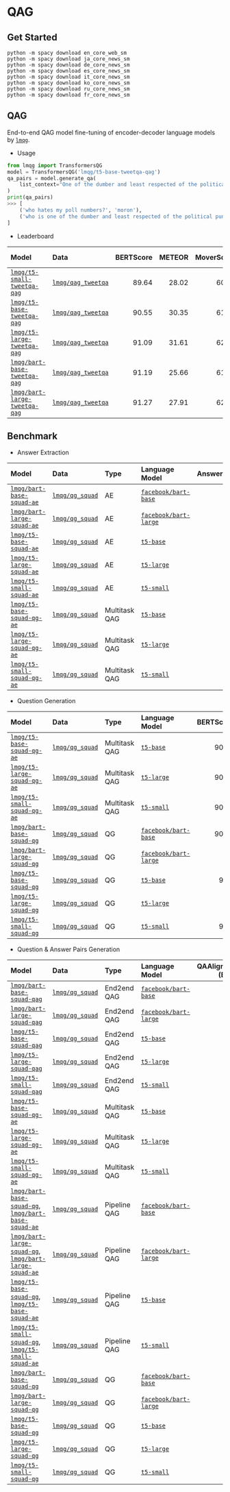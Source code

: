 # QAG
## Get Started
```shell
python -m spacy download en_core_web_sm
python -m spacy download ja_core_news_sm
python -m spacy download de_core_news_sm
python -m spacy download es_core_news_sm
python -m spacy download it_core_news_sm
python -m spacy download ko_core_news_sm
python -m spacy download ru_core_news_sm
python -m spacy download fr_core_news_sm
```


## QAG
End-to-end QAG model fine-tuning of encoder-decoder language models by [`lmqg`](https://github.com/asahi417/lm-question-generation).

- Usage
```python
from lmqg import TransformersQG
model = TransformersQG('lmqg/t5-base-tweetqa-qag')
qa_pairs = model.generate_qa(
    list_context="One of the dumber and least respected of the political pundits is Chris Cillizza of the Washington Post @TheFix. Moron hates my poll numbers.",
)
print(qa_pairs)
>>> [
    ('who hates my poll numbers?', 'moron'),
    ('who is one of the dumber and least respected of the political pundits?', 'chris cillizza')
]
```


- Leaderboard

| Model                                                                               | Data                                                                   |   BERTScore |   METEOR |   MoverScore |   QAAlignedF1Score (BERTScore) |   QAAlignedF1Score (MoverScore) |   QAAlignedPrecision (BERTScore) |   QAAlignedPrecision (MoverScore) |   QAAlignedRecall (BERTScore) |   QAAlignedRecall (MoverScore) |   BLEU-1 |   BLEU-2 |   BLEU-3 |   BLEU-4 |   ROUGE-L | Language Model                                                      |
|:------------------------------------------------------------------------------------|:-----------------------------------------------------------------------|------------:|---------:|-------------:|-------------------------------:|--------------------------------:|---------------------------------:|----------------------------------:|------------------------------:|-------------------------------:|---------:|---------:|---------:|---------:|----------:|:--------------------------------------------------------------------|
| [`lmqg/t5-small-tweetqa-qag`](https://huggingface.co/lmqg/t5-small-tweetqa-qag)     | [`lmqg/qag_tweetqa`](https://huggingface.co/datasets/lmqg/qag_tweetqa) |       89.64 |    28.02 |        60.47 |                          91.42 |                           63.08 |                            91.89 |                             64.08 |                         90.98 |                          62.16 |    35.53 |    22.94 |    15.11 |    10.08 |     34.19 | [`t5-small`](https://huggingface.co/t5-small)                       |
| [`lmqg/t5-base-tweetqa-qag`](https://huggingface.co/lmqg/t5-base-tweetqa-qag)       | [`lmqg/qag_tweetqa`](https://huggingface.co/datasets/lmqg/qag_tweetqa) |       90.55 |    30.35 |        61.82 |                          92.37 |                           64.63 |                            92.75 |                             65.5  |                         92.01 |                          63.85 |    39.29 |    26.69 |    18.4  |    12.93 |     36.54 | [`t5-base`](https://huggingface.co/t5-base)                         |
| [`lmqg/t5-large-tweetqa-qag`](https://huggingface.co/lmqg/t5-large-tweetqa-qag)     | [`lmqg/qag_tweetqa`](https://huggingface.co/datasets/lmqg/qag_tweetqa) |       91.09 |    31.61 |        62.77 |                          92.5  |                           65.05 |                            92.72 |                             65.58 |                         92.29 |                          64.59 |    41.33 |    28.37 |    19.68 |    13.76 |     37.24 | [`t5-large`](https://huggingface.co/t5-large)                       |
| [`lmqg/bart-base-tweetqa-qag`](https://huggingface.co/lmqg/bart-base-tweetqa-qag)   | [`lmqg/qag_tweetqa`](https://huggingface.co/datasets/lmqg/qag_tweetqa) |       91.19 |    25.66 |        61.59 |                          91.5  |                           63.78 |                            91.9  |                             64.77 |                         91.11 |                          62.89 |    39.8  |    27.7  |    19.05 |    13.27 |     33.39 | [`facebook/bart-base`](https://huggingface.co/facebook/bart-base)   |
| [`lmqg/bart-large-tweetqa-qag`](https://huggingface.co/lmqg/bart-large-tweetqa-qag) | [`lmqg/qag_tweetqa`](https://huggingface.co/datasets/lmqg/qag_tweetqa) |       91.27 |    27.91 |        62.25 |                          92.47 |                           64.66 |                            92.74 |                             65.39 |                         92.21 |                          64.03 |    44.55 |    31.15 |    21.58 |    15.18 |     34.99 | [`facebook/bart-large`](https://huggingface.co/facebook/bart-large) |


## Benchmark 

- Answer Extraction

| Model                                                                           | Data                                                             | Type          | Language Model                                                      |   AnswerExactMatch |   AnswerF1Score |   BERTScore |   METEOR |   MoverScore |   BLEU-1 |   BLEU-2 |   BLEU-3 |   BLEU-4 |   ROUGE-L |
|:--------------------------------------------------------------------------------|:-----------------------------------------------------------------|:--------------|:--------------------------------------------------------------------|-------------------:|----------------:|------------:|---------:|-------------:|---------:|---------:|---------:|---------:|----------:|
| [`lmqg/bart-base-squad-ae`](https://huggingface.co/lmqg/bart-base-squad-ae)     | [`lmqg/qg_squad`](https://huggingface.co/datasets/lmqg/qg_squad) | AE            | [`facebook/bart-base`](https://huggingface.co/facebook/bart-base)   |              58.17 |           69.47 |       91.96 |    41.71 |        82.2  |    65.92 |    63.24 |    60.8  |    58.72 |     68.7  |
| [`lmqg/bart-large-squad-ae`](https://huggingface.co/lmqg/bart-large-squad-ae)   | [`lmqg/qg_squad`](https://huggingface.co/datasets/lmqg/qg_squad) | AE            | [`facebook/bart-large`](https://huggingface.co/facebook/bart-large) |              58.95 |           69.67 |       91.93 |    41.89 |        82.41 |    65.82 |    63.21 |    60.73 |    58.61 |     68.96 |
| [`lmqg/t5-base-squad-ae`](https://huggingface.co/lmqg/t5-base-squad-ae)         | [`lmqg/qg_squad`](https://huggingface.co/datasets/lmqg/qg_squad) | AE            | [`t5-base`](https://huggingface.co/t5-base)                         |              59.48 |           70.32 |       91.87 |    43.62 |        82.69 |    64.27 |    60.78 |    57.35 |    54.28 |     69.72 |
| [`lmqg/t5-large-squad-ae`](https://huggingface.co/lmqg/t5-large-squad-ae)       | [`lmqg/qg_squad`](https://huggingface.co/datasets/lmqg/qg_squad) | AE            | [`t5-large`](https://huggingface.co/t5-large)                       |              59.77 |           70.41 |       91.91 |    43.06 |        82.82 |    65.48 |    62.11 |    58.71 |    55.66 |     69.67 |
| [`lmqg/t5-small-squad-ae`](https://huggingface.co/lmqg/t5-small-squad-ae)       | [`lmqg/qg_squad`](https://huggingface.co/datasets/lmqg/qg_squad) | AE            | [`t5-small`](https://huggingface.co/t5-small)                       |              56.15 |           68.06 |       91.2  |    42.5  |        80.92 |    52.42 |    47.81 |    43.22 |    39.23 |     67.58 |
| [`lmqg/t5-base-squad-qg-ae`](https://huggingface.co/lmqg/t5-base-squad-qg-ae)   | [`lmqg/qg_squad`](https://huggingface.co/datasets/lmqg/qg_squad) | Multitask QAG | [`t5-base`](https://huggingface.co/t5-base)                         |              58.9  |           70.18 |       91.57 |    43.94 |        82.16 |    56.96 |    52.57 |    48.21 |    44.33 |     69.62 |
| [`lmqg/t5-large-squad-qg-ae`](https://huggingface.co/lmqg/t5-large-squad-qg-ae) | [`lmqg/qg_squad`](https://huggingface.co/datasets/lmqg/qg_squad) | Multitask QAG | [`t5-large`](https://huggingface.co/t5-large)                       |              59.26 |           70.3  |       91.63 |    44.46 |        82.48 |    60.87 |    56.96 |    53.12 |    49.73 |     69.82 |
| [`lmqg/t5-small-squad-qg-ae`](https://huggingface.co/lmqg/t5-small-squad-qg-ae) | [`lmqg/qg_squad`](https://huggingface.co/datasets/lmqg/qg_squad) | Multitask QAG | [`t5-small`](https://huggingface.co/t5-small)                       |              54.17 |           66.92 |       90.77 |    40.9  |        79.49 |    40.81 |    35.84 |    31.06 |    27.06 |     66.52 | 


- Question Generation

| Model                                                                           | Data                                                             | Type          | Language Model                                                      |   BERTScore |   METEOR |   MoverScore |   BLEU-1 |   BLEU-2 |   BLEU-3 |   BLEU-4 |   ROUGE-L |
|:--------------------------------------------------------------------------------|:-----------------------------------------------------------------|:--------------|:--------------------------------------------------------------------|------------:|---------:|-------------:|---------:|---------:|---------:|---------:|----------:|
| [`lmqg/t5-base-squad-qg-ae`](https://huggingface.co/lmqg/t5-base-squad-qg-ae)   | [`lmqg/qg_squad`](https://huggingface.co/datasets/lmqg/qg_squad) | Multitask QAG | [`t5-base`](https://huggingface.co/t5-base)                         |       90.58 |    27    |        64.72 |    58.59 |    42.6  |    32.91 |    26.01 |     53.4  |
| [`lmqg/t5-large-squad-qg-ae`](https://huggingface.co/lmqg/t5-large-squad-qg-ae) | [`lmqg/qg_squad`](https://huggingface.co/datasets/lmqg/qg_squad) | Multitask QAG | [`t5-large`](https://huggingface.co/t5-large)                       |       90.69 |    27.81 |        65.29 |    59.93 |    43.98 |    34.19 |    27.2  |     54.23 |
| [`lmqg/t5-small-squad-qg-ae`](https://huggingface.co/lmqg/t5-small-squad-qg-ae) | [`lmqg/qg_squad`](https://huggingface.co/datasets/lmqg/qg_squad) | Multitask QAG | [`t5-small`](https://huggingface.co/t5-small)                       |       90.18 |    25.58 |        63.72 |    56.54 |    40.31 |    30.8  |    24.18 |     51.12 |
| [`lmqg/bart-base-squad-qg`](https://huggingface.co/lmqg/bart-base-squad-qg)     | [`lmqg/qg_squad`](https://huggingface.co/datasets/lmqg/qg_squad) | QG            | [`facebook/bart-base`](https://huggingface.co/facebook/bart-base)   |       90.87 |    26.05 |        64.47 |    56.92 |    40.98 |    31.44 |    24.68 |     52.66 |
| [`lmqg/bart-large-squad-qg`](https://huggingface.co/lmqg/bart-large-squad-qg)   | [`lmqg/qg_squad`](https://huggingface.co/datasets/lmqg/qg_squad) | QG            | [`facebook/bart-large`](https://huggingface.co/facebook/bart-large) |       91    |    27.07 |        64.99 |    58.79 |    42.79 |    33.11 |    26.17 |     53.85 |
| [`lmqg/t5-base-squad-qg`](https://huggingface.co/lmqg/t5-base-squad-qg)         | [`lmqg/qg_squad`](https://huggingface.co/datasets/lmqg/qg_squad) | QG            | [`t5-base`](https://huggingface.co/t5-base)                         |       90.6  |    26.97 |        64.74 |    58.69 |    42.66 |    32.99 |    26.13 |     53.33 |
| [`lmqg/t5-large-squad-qg`](https://huggingface.co/lmqg/t5-large-squad-qg)       | [`lmqg/qg_squad`](https://huggingface.co/datasets/lmqg/qg_squad) | QG            | [`t5-large`](https://huggingface.co/t5-large)                       |       91    |    27.7  |        65.29 |    59.54 |    43.79 |    34.14 |    27.21 |     54.13 |
| [`lmqg/t5-small-squad-qg`](https://huggingface.co/lmqg/t5-small-squad-qg)       | [`lmqg/qg_squad`](https://huggingface.co/datasets/lmqg/qg_squad) | QG            | [`t5-small`](https://huggingface.co/t5-small)                       |       90.2  |    25.84 |        63.89 |    56.86 |    40.59 |    31.05 |    24.4  |     51.43 | 


- Question & Answer Pairs Generation

| Model                                                                                                                                                        | Data                                                             | Type          | Language Model                                                      |   QAAlignedF1Score (BERTScore) |   QAAlignedF1Score (MoverScore) |   QAAlignedPrecision (BERTScore) |   QAAlignedPrecision (MoverScore) |   QAAlignedRecall (BERTScore) |   QAAlignedRecall (MoverScore) |
|:-------------------------------------------------------------------------------------------------------------------------------------------------------------|:-----------------------------------------------------------------|:--------------|:--------------------------------------------------------------------|-------------------------------:|--------------------------------:|---------------------------------:|----------------------------------:|------------------------------:|-------------------------------:|
| [`lmqg/bart-base-squad-qag`](https://huggingface.co/lmqg/bart-base-squad-qag)                                                                                | [`lmqg/qg_squad`](https://huggingface.co/datasets/lmqg/qg_squad) | End2end QAG   | [`facebook/bart-base`](https://huggingface.co/facebook/bart-base)   |                          84.49 |                           57.46 |                            85.64 |                             60.01 |                         83.38 |                          55.26 |
| [`lmqg/bart-large-squad-qag`](https://huggingface.co/lmqg/bart-large-squad-qag)                                                                              | [`lmqg/qg_squad`](https://huggingface.co/datasets/lmqg/qg_squad) | End2end QAG   | [`facebook/bart-large`](https://huggingface.co/facebook/bart-large) |                          92.16 |                           63.79 |                            93.21 |                             66.71 |                         91.17 |                          61.32 |
| [`lmqg/t5-base-squad-qag`](https://huggingface.co/lmqg/t5-base-squad-qag)                                                                                    | [`lmqg/qg_squad`](https://huggingface.co/datasets/lmqg/qg_squad) | End2end QAG   | [`t5-base`](https://huggingface.co/t5-base)                         |                          93.34 |                           65.78 |                            93.18 |                             65.96 |                         93.51 |                          65.68 |
| [`lmqg/t5-large-squad-qag`](https://huggingface.co/lmqg/t5-large-squad-qag)                                                                                  | [`lmqg/qg_squad`](https://huggingface.co/datasets/lmqg/qg_squad) | End2end QAG   | [`t5-large`](https://huggingface.co/t5-large)                       |                          93.45 |                           66.05 |                            93.34 |                             66.34 |                         93.57 |                          65.84 |
| [`lmqg/t5-small-squad-qag`](https://huggingface.co/lmqg/t5-small-squad-qag)                                                                                  | [`lmqg/qg_squad`](https://huggingface.co/datasets/lmqg/qg_squad) | End2end QAG   | [`t5-small`](https://huggingface.co/t5-small)                       |                          92.76 |                           64.59 |                            92.87 |                             65.3  |                         92.68 |                          63.99 |
| [`lmqg/t5-base-squad-qg-ae`](https://huggingface.co/lmqg/t5-base-squad-qg-ae)                                                                                | [`lmqg/qg_squad`](https://huggingface.co/datasets/lmqg/qg_squad) | Multitask QAG | [`t5-base`](https://huggingface.co/t5-base)                         |                          92.53 |                           64.23 |                            92.35 |                             64.33 |                         92.74 |                          64.23 |
| [`lmqg/t5-large-squad-qg-ae`](https://huggingface.co/lmqg/t5-large-squad-qg-ae)                                                                              | [`lmqg/qg_squad`](https://huggingface.co/datasets/lmqg/qg_squad) | Multitask QAG | [`t5-large`](https://huggingface.co/t5-large)                       |                          92.87 |                           64.67 |                            92.72 |                             64.82 |                         93.04 |                          64.63 |
| [`lmqg/t5-small-squad-qg-ae`](https://huggingface.co/lmqg/t5-small-squad-qg-ae)                                                                              | [`lmqg/qg_squad`](https://huggingface.co/datasets/lmqg/qg_squad) | Multitask QAG | [`t5-small`](https://huggingface.co/t5-small)                       |                          91.74 |                           63.23 |                            91.49 |                             63.26 |                         92.01 |                          63.29 |
| [`lmqg/bart-base-squad-qg`](https://huggingface.co/lmqg/bart-base-squad-qg), [`lmqg/bart-base-squad-ae`](https://huggingface.co/lmqg/bart-base-squad-ae)     | [`lmqg/qg_squad`](https://huggingface.co/datasets/lmqg/qg_squad) | Pipeline QAG  | [`facebook/bart-base`](https://huggingface.co/facebook/bart-base)   |                          92.84 |                           64.24 |                            92.75 |                             64.46 |                         92.95 |                          64.11 |
| [`lmqg/bart-large-squad-qg`](https://huggingface.co/lmqg/bart-large-squad-qg), [`lmqg/bart-large-squad-ae`](https://huggingface.co/lmqg/bart-large-squad-ae) | [`lmqg/qg_squad`](https://huggingface.co/datasets/lmqg/qg_squad) | Pipeline QAG  | [`facebook/bart-large`](https://huggingface.co/facebook/bart-large) |                          93.23 |                           64.76 |                            93.13 |                             64.98 |                         93.35 |                          64.63 |
| [`lmqg/t5-base-squad-qg`](https://huggingface.co/lmqg/t5-base-squad-qg), [`lmqg/t5-base-squad-ae`](https://huggingface.co/lmqg/t5-base-squad-ae)             | [`lmqg/qg_squad`](https://huggingface.co/datasets/lmqg/qg_squad) | Pipeline QAG  | [`t5-base`](https://huggingface.co/t5-base)                         |                          92.75 |                           64.36 |                            92.59 |                             64.45 |                         92.93 |                          64.35 |
| [`lmqg/t5-small-squad-qg`](https://huggingface.co/lmqg/t5-small-squad-qg), [`lmqg/t5-small-squad-ae`](https://huggingface.co/lmqg/t5-small-squad-ae)         | [`lmqg/qg_squad`](https://huggingface.co/datasets/lmqg/qg_squad) | Pipeline QAG  | [`t5-small`](https://huggingface.co/t5-small)                       |                          92.26 |                           63.83 |                            92.07 |                             63.92 |                         92.48 |                          63.82 |
| [`lmqg/bart-base-squad-qg`](https://huggingface.co/lmqg/bart-base-squad-qg)                                                                                  | [`lmqg/qg_squad`](https://huggingface.co/datasets/lmqg/qg_squad) | QG            | [`facebook/bart-base`](https://huggingface.co/facebook/bart-base)   |                          95.49 |                           70.38 |                            95.55 |                             70.67 |                         95.44 |                          70.1  |
| [`lmqg/bart-large-squad-qg`](https://huggingface.co/lmqg/bart-large-squad-qg)                                                                                | [`lmqg/qg_squad`](https://huggingface.co/datasets/lmqg/qg_squad) | QG            | [`facebook/bart-large`](https://huggingface.co/facebook/bart-large) |                          95.54 |                           70.82 |                            95.59 |                             71.13 |                         95.49 |                          70.54 |
| [`lmqg/t5-base-squad-qg`](https://huggingface.co/lmqg/t5-base-squad-qg)                                                                                      | [`lmqg/qg_squad`](https://huggingface.co/datasets/lmqg/qg_squad) | QG            | [`t5-base`](https://huggingface.co/t5-base)                         |                          95.42 |                           70.63 |                            95.48 |                             70.92 |                         95.37 |                          70.34 |
| [`lmqg/t5-large-squad-qg`](https://huggingface.co/lmqg/t5-large-squad-qg)                                                                                    | [`lmqg/qg_squad`](https://huggingface.co/datasets/lmqg/qg_squad) | QG            | [`t5-large`](https://huggingface.co/t5-large)                       |                          95.57 |                           71.1  |                            95.62 |                             71.41 |                         95.51 |                          70.8  |
| [`lmqg/t5-small-squad-qg`](https://huggingface.co/lmqg/t5-small-squad-qg)                                                                                    | [`lmqg/qg_squad`](https://huggingface.co/datasets/lmqg/qg_squad) | QG            | [`t5-small`](https://huggingface.co/t5-small)                       |                          95.14 |                           69.79 |                            95.19 |                             70.09 |                         95.09 |                          69.51 | 


